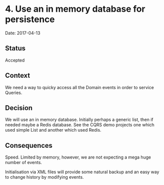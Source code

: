 # 4. Use an in memory database for persistence

Date: 2017-04-13 

## Status

Accepted

## Context

We need a way to quicky access all the Domain events in order to service Queries.

## Decision

We will use an in memory database.  Initially perhaps a generic list, then if needed
maybe a Redis database. See the CQRS demo projects one which used simple List and another 
which used Redis.

## Consequences

Speed.  Limited by memory, however, we are not expecting a mega huge number of events.  

Initialisation via XML files will provide some natural backup and an easy way to 
change history by modifying events.


